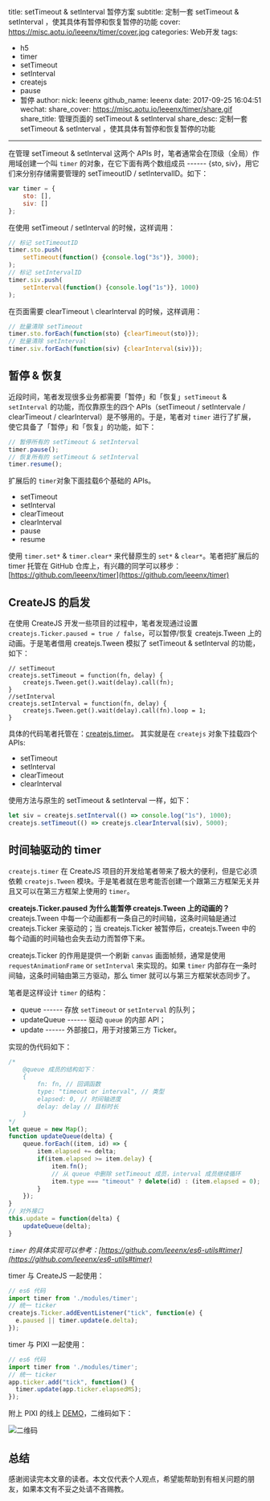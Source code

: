 title: setTimeout & setInterval 暂停方案
subtitle: 定制一套 setTimeout & setInterval ，使其具体有暂停和恢复暂停的功能
cover: https://misc.aotu.io/leeenx/timer/cover.jpg
categories: Web开发
tags:
  - h5
  - timer
  - setTimeout
  - setInterval
  - createjs
  - pause
  - 暂停
author:
  nick: leeenx
  github_name: leeenx
date: 2017-09-25 16:04:51
wechat:
    share_cover: https://misc.aotu.io/leeenx/timer/share.gif
    share_title: 管理页面的 setTimeout & setInterval
    share_desc: 定制一套 setTimeout & setInterval ，使其具体有暂停和恢复暂停的功能
---

<!-- more -->


在管理 setTimeout & setInterval 这两个 APIs 时，笔者通常会在顶级（全局）作用域创建一个叫 `timer` 的对象，在它下面有两个数组成员 ------ {sto, siv}，用它们来分别存储需要管理的 setTimeoutID / setIntervalID。如下：

```javascript
var timer = {
	sto: [], 
	siv: []
};
```
在使用 setTimeout / setInterval 的时候，这样调用：
```javascript
// 标记 setTimeoutID
timer.sto.push(
	setTimeout(function() {console.log("3s")}, 3000); 
); 
// 标记 setIntervalID
timer.siv.push(
	setInterval(function() {console.log("1s")}, 1000)
); 
```
在页面需要 clearTimeout \ clearInterval 的时候，这样调用：

```javascript
// 批量清除 setTimeout
timer.sto.forEach(function(sto) {clearTimeout(sto)}); 
// 批量清除 setInterval
timer.siv.forEach(function(siv) {clearInterval(siv)}); 
```

## 暂停 & 恢复

近段时间，笔者发现很多业务都需要「暂停」和「恢复」`setTimeout` & `setInterval` 的功能，而仅靠原生的四个 APIs（setTimeout / setIntervale / clearTimeout / clearInterval）是不够用的。于是，笔者对 `timer` 进行了扩展，使它具备了「暂停」和「恢复」的功能，如下：

```javascript
// 暂停所有的 setTimeout & setInterval
timer.pause(); 
// 恢复所有的 setTimeout & setInterval
timer.resume(); 
```
扩展后的 `timer`对象下面挂载6个基础的 APIs。
- setTimeout
- setInterval
- clearTimeout
- clearInterval
- pause
- resume

使用 `timer.set*`  & `timer.clear*` 来代替原生的 `set*` & `clear*`。笔者把扩展后的 timer 托管在 GitHub 仓库上，有兴趣的同学可以移步：[https://github.com/leeenx/timer](https://github.com/leeenx/timer)

## CreateJS 的启发

在使用 CreateJS 开发一些项目的过程中，笔者发现通过设置 `createjs.Ticker.paused = true / false`，可以暂停/恢复 createjs.Tween 上的动画。于是笔者借用 createjs.Tween 模拟了 setTimeout & setInterval 的功能，如下：
```
// setTimeout
createjs.setTimeout = function(fn, delay) {
	createjs.Tween.get().wait(delay).call(fn);
}
//setInterval
createjs.setInterval = function(fn, delay) {
	createjs.Tween.get().wait(delay).call(fn).loop = 1; 
}
```

具体的代码笔者托管在：[createjs.timer](https://github.com/leeenx/createjs.timer)。
其实就是在 `createjs` 对象下挂载四个 APIs:  
- setTimeout
- setInterval
- clearTimeout
- clearInterval

使用方法与原生的 setTimeout & setInterval 一样，如下：
```javascript
let siv = createjs.setInterval(() => console.log("1s"), 1000);
createjs.setTimeout(() => createjs.clearInterval(siv), 5000);
```

## 时间轴驱动的 timer

`createjs.timer` 在 CreateJS 项目的开发给笔者带来了极大的便利，但是它必须依赖 `createjs.Tween` 模块。于是笔者就在思考能否创建一个跟第三方框架无关并且又可以在第三方框架上使用的 `timer`。

**createjs.Ticker.paused 为什么能暂停 createjs.Tween 上的动画的？**
createjs.Tween 中每一个动画都有一条自己的时间轴，这条时间轴是通过 createjs.Ticker 来驱动的；当 createjs.Ticker 被暂停后，createjs.Tween 中的每个动画的时间轴也会失去动力而暂停下来。

createjs.Ticker 的作用是提供一个刷新 `canvas` 画面帧频，通常是使用 `requestAnimationFrame` or `setInterval` 来实现的。如果 `timer` 内部存在一条时间轴，这条时间轴由第三方驱动，那么 timer 就可以与第三方框架状态同步了。

笔者是这样设计 `timer` 的结构：

- queue ------ 存放 `setTimeout` or `setInterval` 的队列；
- updateQueue ------ 驱动 `queue` 的内部 API；
- update ------ 外部接口，用于对接第三方 Ticker。

实现的伪代码如下：

```javascript
/*
	@queue 成员的结构如下：
	{
		fn: fn, // 回调函数 
        type: "timeout or interval", // 类型 
        elapsed: 0, // 时间轴进度
        delay: delay // 目标时长
	}
*/
let queue = new Map(); 
function updateQueue(delta) {
	queue.forEach((item, id) => { 
        item.elapsed += delta; 
        if(item.elapsed >= item.delay) {
            item.fn(); 
            // 从 queue 中删除 setTimeout 成员，interval 成员继续循环
            item.type === "timeout" ? delete(id) : (item.elapsed = 0); 
        } 
    }); 
}
// 对外接口
this.update = function(delta) {
	updateQueue(delta); 
}
```

_`timer` 的具体实现可以参考：[https://github.com/leeenx/es6-utils#timer](https://github.com/leeenx/es6-utils#timer)_

timer 与 CreateJS 一起使用：
```javascript
// es6 代码
import timer from './modules/timer'; 
// 统一 ticker
createjs.Ticker.addEventListener("tick", function(e) {
  e.paused || timer.update(e.delta); 
}); 
```

timer 与 PIXI 一起使用：
```javascript
// es6 代码
import timer from './modules/timer'; 
// 统一 ticker
app.ticker.add("tick", function() {
  timer.update(app.ticker.elapsedMS); 
}); 
```

附上 PIXI 的线上 [DEMO](http://jdc.jd.com/fd/promote/leeenx/201709/pixijs/demo.html)，二维码如下：

![二维码](//misc.aotu.io/leeenx/timer/20170925_qr.jpg)

## 总结

感谢阅读完本文章的读者。本文仅代表个人观点，希望能帮助到有相关问题的朋友，如果本文有不妥之处请不吝赐教。